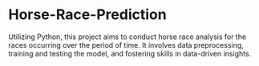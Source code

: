 # Horse-Race-Prediction
Utilizing Python, this project aims to conduct horse race analysis for the races occurring over the period of time. It involves data preprocessing, training and testing the model, and fostering skills in data-driven insights.
